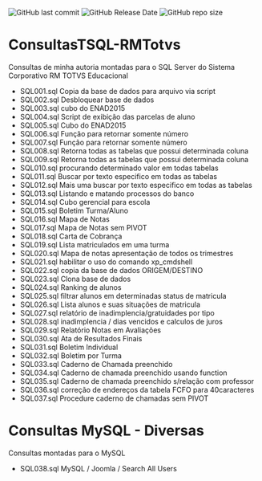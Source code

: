<img alt="GitHub last commit" src="https://img.shields.io/github/last-commit/bitts/Consultas-SQL"> <img alt="GitHub Release Date" src="https://img.shields.io/github/release-date/bitts/Consultas-SQL"> <!-- img alt="GitHub all releases" src="https://img.shields.io/github/downloads/bitts/Consultas-SQL/total" --> 
<img alt="GitHub repo size" src="https://img.shields.io/github/repo-size/bitts/Consultas-SQL">


# ConsultasTSQL-RMTotvs
Consultas de minha autoria montadas para o SQL Server do Sistema Corporativo RM TOTVS Educacional


- SQL001.sql Copia da base de dados para arquivo via script
- SQL002.sql Desbloquear base de dados
- SQL003.sql cubo do ENAD2015
- SQL004.sql Script de exibição das parcelas de aluno
- SQL005.sql Cubo do ENAD2015
- SQL006.sql Função para retornar somente número
- SQL007.sql Função para retornar somente número
- SQL008.sql Retorna todas as tabelas que possui determinada coluna
- SQL009.sql Retorna todas as tabelas que possui determinada coluna
- SQL010.sql procurando determinado valor em todas tabelas
- SQL011.sql Buscar por texto especifico em todas as tabelas
- SQL012.sql Mais uma buscar por texto especifico em todas as tabelas
- SQL013.sql Listando e matando processos do banco
- SQL014.sql Cubo gerencial para escola
- SQL015.sql Boletim Turma/Aluno
- SQL016.sql Mapa de Notas
- SQL017.sql Mapa de Notas sem PIVOT
- SQL018.sql Carta de Cobrança
- SQL019.sql Lista matriculados em uma turma
- SQL020.sql Mapa de notas apresentação de todos os trimestres
- SQL021.sql habilitar o uso do comando xp_cmdshell
- SQL022.sql copia da base de dados ORIGEM/DESTINO
- SQL023.sql Clona base de dados
- SQL024.sql Ranking de alunos
- SQL025.sql filtrar alunos em determinadas status de matricula
- SQL026.sql Lista alunos e suas situações de matricula
- SQL027.sql relatório de inadimplencia/gratuidades por tipo
- SQL028.sql inadimplencia / dias vencidos e calculos de juros
- SQL029.sql Relatório Notas em Avaliações
- SQL030.sql Ata de Resultados Finais
- SQL031.sql Boletim Individual
- SQL032.sql Boletim por Turma
- SQL033.sql Caderno de Chamada preenchido
- SQL034.sql Caderno de chamada preenchido usando function
- SQL035.sql Caderno de chamada preenchido s/relação com professor
- SQL036.sql correção de endereços da tabela FCFO para 40caracteres
- SQL037.sql Procedure caderno de chamadas sem PIVOT


# Consultas MySQL - Diversas
Consultas montadas para o MySQL
- SQL038.sql MySQL / Joomla / Search All Users
